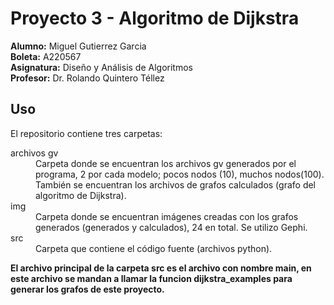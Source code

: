 # Proyecto 3 - Algoritmo de Dijkstra
**Alumno:** Miguel Gutierrez Garcia <br>
**Boleta:** A220567 <br>
**Asignatura:** Diseño y Análisis de Algoritmos<br>
**Profesor:** Dr. Rolando Quintero Téllez<br>

## Uso
El repositorio contiene tres carpetas:<br>
<dl>
  <dt>archivos gv</dt>
  <dd>Carpeta donde se encuentran los archivos gv generados por el programa, 2 por cada modelo; pocos nodos (10), muchos nodos(100). También se encuentran los archivos de grafos calculados (grafo del algoritmo de Dijkstra).</dd>
  <dt>img</dt>
  <dd>Carpeta donde se encuentran imágenes creadas con los grafos generados (generados y calculados), 24 en total. Se utilizo Gephi.</dd>
  <dt>src</dt>
  <dd>Carpeta que contiene el código fuente (archivos python).</dd>
</dl>

**El archivo principal de la carpeta src es el archivo con nombre main, en este archivo se mandan a llamar la funcion dijkstra_examples para generar los grafos de este proyecto.**
